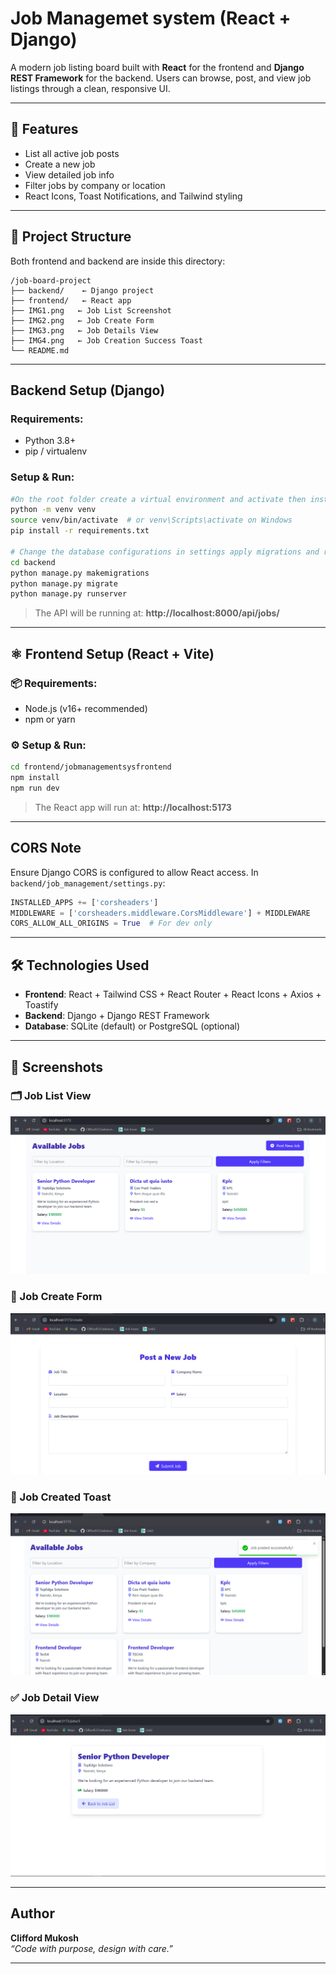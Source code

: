 
# Job Managemet system (React + Django)

A modern job listing board built with **React** for the frontend and **Django REST Framework** for the backend. Users can browse, post, and view job listings through a clean, responsive UI.

---

## 🚀 Features

- List all active job posts
- Create a new job
- View detailed job info
- Filter jobs by company or location
- React Icons, Toast Notifications, and Tailwind styling

---

## 📁 Project Structure

Both frontend and backend are inside this directory:

```
/job-board-project
├── backend/    ← Django project
├── frontend/   ← React app
├── IMG1.png   ← Job List Screenshot
├── IMG2.png   ← Job Create Form
├── IMG3.png   ← Job Details View
├── IMG4.png   ← Job Creation Success Toast
└── README.md
```

---

##  Backend Setup (Django)

###  Requirements:
- Python 3.8+
- pip / virtualenv

###  Setup & Run:

```bash
#On the root folder create a virtual environment and activate then install the dependancies
python -m venv venv
source venv/bin/activate  # or venv\Scripts\activate on Windows
pip install -r requirements.txt

# Change the database configurations in settings apply migrations and run the server
cd backend
python manage.py makemigrations
python manage.py migrate
python manage.py runserver
```

> The API will be running at: **http://localhost:8000/api/jobs/**

---

## ⚛️ Frontend Setup (React + Vite)

### 📦 Requirements:
- Node.js (v16+ recommended)
- npm or yarn

### ⚙️ Setup & Run:

```bash
cd frontend/jobmanagementsysfrontend
npm install
npm run dev
```

> The React app will run at: **http://localhost:5173**

---

##  CORS Note

Ensure Django CORS is configured to allow React access. In `backend/job_management/settings.py`:

```python
INSTALLED_APPS += ['corsheaders']
MIDDLEWARE = ['corsheaders.middleware.CorsMiddleware'] + MIDDLEWARE
CORS_ALLOW_ALL_ORIGINS = True  # For dev only
```

---

## 🛠 Technologies Used

- **Frontend**: React + Tailwind CSS + React Router + React Icons + Axios + Toastify
- **Backend**: Django + Django REST Framework
- **Database**: SQLite (default) or PostgreSQL (optional)

---

## 📸 Screenshots

### 🗂 Job List View
![Job List](./IMG1.png)

### 📝 Job Create Form
![Job Create](./IMG2.png)

### 📄 Job Created Toast
![Job Detail](./IMG3.png)

### ✅ Job Detail View
![Job Success](./IMG4.png)

---

##  Author

**Clifford Mukosh**  
_“Code with purpose, design with care.”_

---


